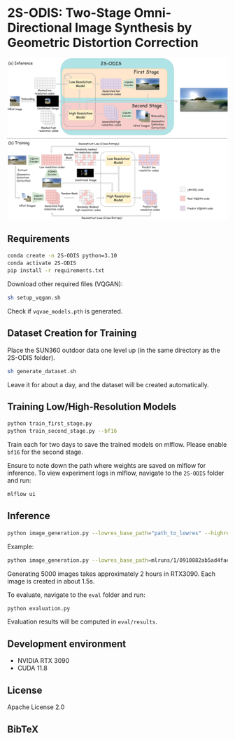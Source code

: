 # 2S-ODIS: Two-Stage Omni-Directional Image Synthesis by Geometric Distortion Correction

![proposed_method.jpg](assets%2Fproposed_method.jpg)

## Requirements

```bash
conda create -n 2S-ODIS python=3.10
conda activate 2S-ODIS
pip install -r requirements.txt
```

Download other required files (VQGAN):
```bash
sh setup_vqgan.sh
```
Check if `vqvae_models.pth` is generated.

## Dataset Creation for Training

Place the SUN360 outdoor data one level up (in the same directory as the 2S-ODIS folder).

```bash
sh generate_dataset.sh
```
Leave it for about a day, and the dataset will be created automatically.

## Training Low/High-Resolution Models

```bash
python train_first_stage.py
python train_second_stage.py --bf16
```
Train each for two days to save the trained models on mlflow. 
Please enable `bf16` for the second stage.

Ensure to note down the path where weights are saved on mlflow for inference.
To view experiment logs in mlflow, navigate to the `2S-ODIS` folder and run:
```bash
mlflow ui
```

## Inference

```bash
python image_generation.py --lowres_base_path="path_to_lowres" --highres_base_path="path_to_highres"
```
Example:
```bash
python image_generation.py --lowres_base_path=mlruns/1/0910882ab5ad4faeadbbd2288b176980/artifacts/ --highres_base_path=mlruns/2/7e71d11321ce4f0da773f8723861c077/artifacts/
```
Generating 5000 images takes approximately 2 hours in RTX3090. 
Each image is created in about 1.5s.

To evaluate, navigate to the `eval` folder and run:
```bash
python evaluation.py
```
Evaluation results will be computed in `eval/results`.

## Development environment
- NVIDIA RTX 3090
- CUDA 11.8

## License
Apache License 2.0

## BibTeX
